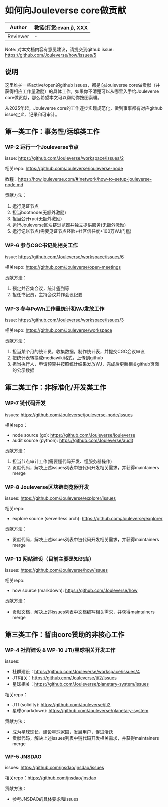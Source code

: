 # 如何向Jouleverse core做贡献

Author | 教链(打赏:[evan.j](https://jscan.jnsdao.com/#/jns/evan.j)), XXX
-|-
Reviewer | -

Note: 对本文档内容有意见建议，请提交到github issue: https://github.com/Jouleverse/how/issues/5

## 说明

这里维护一些active/open的github issues，都是向Jouleverse core做贡献（并获得相应工作量激励）的具体工作。如果你不清楚可以从哪里入手给Jouleverse core做贡献，那么希望本文可以帮助你按图索骥。

从2025年起，Jouleverse core的工作逐步实现规范化，做到事事都有对应github issue定义、记录和可审计。

## 第一类工作：事务性/运维类工作

### WP-2 运行一个Jouleverse节点

issue: https://github.com/Jouleverse/workspace/issues/2

相关repo: https://github.com/Jouleverse/jouleverse-node

教程：https://how.jouleverse.com/#!network/how-to-setup-jouleverse-node.md

贡献方法：
1. 运行见证节点
2. 担当bootnode(无额外激励)
3. 担当公开rpc(无额外激励)
4. 运行Jouleverse区块链浏览器并独立提供服务(无额外激励)
5. 运行记账节点(需要见证节点经验+社区信任度+100万WJ门槛)

### WP-6 参与CGC书记处相关工作

issue: https://github.com/Jouleverse/workspace/issues/6

相关repo: https://github.com/Jouleverse/open-meetings

贡献方法：
1. 预定并召集会议，统计签到等
2. 担任书记员，主持会议并作会议纪要

### WP-3 参与PoWh工作量统计和WJ发放工作

issue: https://github.com/Jouleverse/workspace/issues/3

相关repo: https://github.com/Jouleverse/workspace

贡献方法：
1. 担当某个月的统计员，收集数据，制作统计表，并提交CGC会议审议
2. 把统计表转换成mediawiki格式，上传到github
3. 担当执行人，申请预算并按照统计结果发放WJ，完成后更新相关github页面的公示数据

## 第二类工作：非标准化/开发类工作

### WP-7 链代码开发

issues: https://github.com/Jouleverse/jouleverse-node/issues

相关repo：
- node source (go): https://github.com/Jouleverse/jouleverse
- audit source (python): https://github.com/Jouleverse/audit

贡献方法：
1. 担当节点审计工作(需要懂代码开发、懂服务器操作)
2. 贡献代码，解决上述issues列表中链代码开发相关需求，并获得maintainers merge

### WP-8 Jouleverse区块链浏览器开发

issues: https://github.com/Jouleverse/explorer/issues

相关repo: 
- explore source (serverless arch): https://github.com/Jouleverse/explorer

贡献方法：
- 贡献代码，解决上述issues列表中链代码开发相关需求，并获得maintainers merge

### WP-13 网站建设（目前主要是知识库）

issues: https://github.com/Jouleverse/how/issues

相关repo:
- how source (markdown): https://github.com/Jouleverse/how

贡献方法：
- 贡献文档，解决上述issues列表中文档编写相关需求，并获得maintainers merge

## 第三类工作：暂由core赞助的非核心工作

### WP-4 社群建设 & WP-10 JTI/星球相关开发工作

issues:
- 社群建设：https://github.com/Jouleverse/workspace/issues/4
- JTI相关：https://github.com/Jouleverse/jti2/issues
- 星球相关：https://github.com/Jouleverse/planetary-system/issues

相关repo：
- JTI (solidity): https://github.com/Jouleverse/jti2
- 星球(markdown): https://github.com/Jouleverse/planetary-system

贡献方法：
- 成为星球球长，建设星球家园，发展用户，促进活跃
- 贡献代码，解决上述issues列表中链代码开发相关需求，并获得maintainers merge

### WP-5 JNSDAO

issues: https://github.com/jnsdao/jnsdao/issues

相关repo：https://github.com/jnsdao/jnsdao

贡献方法：
- 参考JNSDAO的具体要求和issues


